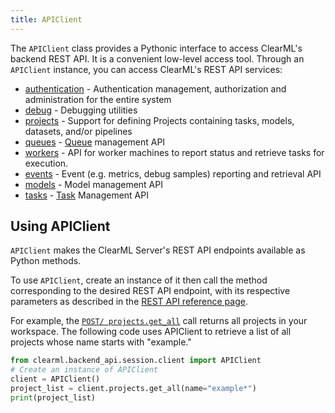 ```yaml
---
title: APIClient
---
```


The `APIClient` class provides a Pythonic interface to access ClearML's backend REST API. It is a convenient low-level access tool. 
Through an `APIClient` instance, you can access ClearML's REST API services:
* [authentication](../references/api/login.md) - Authentication management, authorization and administration for the entire system
* [debug](../references/api/debug.md) - Debugging utilities
* [projects](../references/api/projects.md) - Support for defining Projects containing tasks, models, datasets, and/or pipelines 
* [queues](../references/api/queues.md) - [Queue](../fundamentals/agents_and_queues.md) management API
* [workers](../references/api/workers.md) - API for worker machines to report status and retrieve tasks for execution.
* [events](../references/api/events.md) - Event (e.g. metrics, debug samples) reporting and retrieval API
* [models](../references/api/models.md) - Model management API
* [tasks](../references/api/tasks.md) - [Task](../fundamentals/task.md) Management API

## Using APIClient

`APIClient` makes the ClearML Server's REST API endpoints available as Python methods. 

To use `APIClient`, create an instance of it then call the method corresponding to the desired REST API endpoint, with 
its respective parameters as described in the [REST API reference page](../references/api/index.md). 

For example, the [`POST/ projects.get_all`](../references/api/projects.md#post-projectsget_all) call returns all projects 
in your workspace. The following code uses APIClient to retrieve a list of all projects whose name starts with "example."

```python
from clearml.backend_api.session.client import APIClient
# Create an instance of APIClient
client = APIClient()
project_list = client.projects.get_all(name="example*")
print(project_list)
```